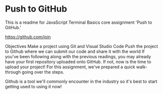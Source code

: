 #   Push to GitHub

This is a readme for JavaScript Terminal Basics core assignment 'Push to GitHub.'

https://github.com/join

Objectives
Make a project using Git and Visual Studio Code
Push the project to Github where we can submit our code and share it with the world
If you've been following along with the previous readings, you may already have your first repository uploaded onto GitHub. If not, now is the time to upload your project! For this assignment, we've prepared a quick walk-through going over the steps.


Github is a tool we'll commonly encounter in the industry so it's best to start getting used to using it now!